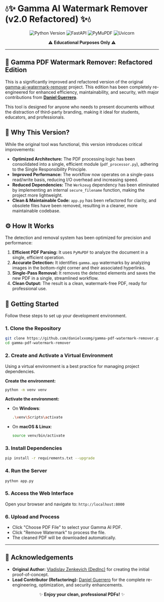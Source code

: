 # 💧✨ Gamma AI Watermark Remover (v2.0 Refactored) ✨💧

<div align="center">
  <img src="https://img.shields.io/badge/Python-3.7+-blue.svg?style=flat-square&logo=python&logoColor=white" alt="Python Version">
  <img src="https://img.shields.io/badge/FastAPI-brightgreen.svg?style=flat-square&logo=fastapi&logoColor=white" alt="FastAPI">
  <img src="https://img.shields.io/badge/PyMuPDF-orange.svg?style=flat-square&logo=python&logoColor=white" alt="PyMuPDF">
  <img src="https://img.shields.io/badge/Uvicorn-red.svg?style=flat-square&logo=python&logoColor=white" alt="Uvicorn">
</div>

<div align="center">
  <p> ⚠️ <b>Educational Purposes Only</b> ⚠️ </p>
</div>

---

## 🌟 Gamma PDF Watermark Remover: Refactored Edition

This is a significantly improved and refactored version of the original [gamma-ai-watermark-remover](https://github.com/DedInc/gamma-ai-watermark-remover) project. This edition has been completely re-engineered for enhanced efficiency, maintainability, and security, with major contributions from **[Daniel Guerrero](https://github.com/danielxxomg)**.

This tool is designed for anyone who needs to present documents without the distraction of third-party branding, making it ideal for students, educators, and professionals.

## 🤔 Why This Version?

While the original tool was functional, this version introduces critical improvements:

*   **Optimized Architecture:** The PDF processing logic has been consolidated into a single, efficient module (`pdf_processor.py`), adhering to the Single Responsibility Principle.
*   **Improved Performance:** The workflow now operates on a single-pass read/write basis, reducing I/O overhead and increasing speed.
*   **Reduced Dependencies:** The `Werkzeug` dependency has been eliminated by implementing an internal `secure_filename` function, making the project more lightweight.
*   **Clean & Maintainable Code:** `app.py` has been refactored for clarity, and obsolete files have been removed, resulting in a cleaner, more maintainable codebase.

## ⚙️ How It Works

The detection and removal system has been optimized for precision and performance:

1.  **Efficient PDF Parsing:** It uses `PyMuPDF` to analyze the document in a single, efficient operation.
2.  **Accurate Detection:** It identifies `gamma.app` watermarks by analyzing images in the bottom-right corner and their associated hyperlinks.
3.  **Single-Pass Removal:** It removes the detected elements and saves the new PDF in a single, streamlined workflow.
4.  **Clean Output:** The result is a clean, watermark-free PDF, ready for professional use.

## 🚀 Getting Started

Follow these steps to set up your development environment.

### 1. Clone the Repository

```bash
git clone https://github.com/danielxxomg/gamma-pdf-watermark-remover.git
cd gamma-pdf-watermark-remover
```

### 2. Create and Activate a Virtual Environment

Using a virtual environment is a best practice for managing project dependencies.

**Create the environment:**
```bash
python -m venv venv
```

**Activate the environment:**
- On **Windows**:
  ```bash
  .\venv\Scripts\activate
  ```
- On **macOS & Linux**:
  ```bash
  source venv/bin/activate
  ```

### 3. Install Dependencies

```bash
pip install -r requirements.txt --upgrade
```

### 4. Run the Server

```bash
python app.py
```

### 5. Access the Web Interface
Open your browser and navigate to: `http://localhost:8000`

### 6. Upload and Process
- Click "Choose PDF File" to select your Gamma AI PDF.
- Click "Remove Watermark" to process the file.
- The cleaned PDF will be downloaded automatically.

---

## 🙏 Acknowledgements

*   **Original Author:** [Vladislav Zenkevich (DedInc)](https://github.com/DedInc) for creating the initial proof-of-concept.
*   **Lead Contributor (Refactoring):** [Daniel Guerrero](https://github.com/danielxxomg) for the complete re-engineering, optimization, and security enhancements.

<div align="center">
  <p>✨ <b>Enjoy your clean, professional PDFs!</b> ✨</p>
</div>
